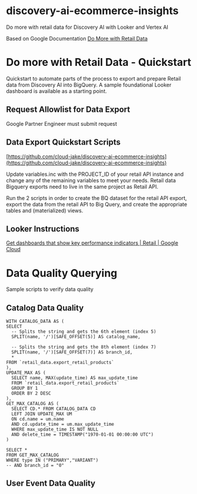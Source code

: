 # discovery-ai-ecommerce-insights
Do more with retail data for Discovery AI with Looker and Vertex AI

Based on Google Documentation [Do More with Retail Data](https://cloud.google.com/retail/docs/do-more-with-retail-data)

<!-----

Yay, no errors, warnings, or alerts!

Conversion time: 0.321 seconds.


Using this Markdown file:

1. Paste this output into your source file.
2. See the notes and action items below regarding this conversion run.
3. Check the rendered output (headings, lists, code blocks, tables) for proper
   formatting and use a linkchecker before you publish this page.

Conversion notes:

* Docs to Markdown version 1.0β34
* Sat Aug 19 2023 06:10:51 GMT-0700 (PDT)
* Source doc: [markdown export]Do more with Retail Data - Quickstart
----->



# Do more with Retail Data - Quickstart

Quickstart to automate parts of the process to export and prepare Retail data from Discovery AI into BigQuery.  A sample foundational Looker dashboard is available as a starting point.


## Request Allowlist for Data Export

Google Partner Engineer must submit request 


## Data Export Quickstart Scripts

[https://github.com/cloud-jake/discovery-ai-ecommerce-insights](https://github.com/cloud-jake/discovery-ai-ecommerce-insights)

Update variables.inc with the PROJECT_ID of your retail API instance and change any of the remaining variables to meet your needs.  Retail data Bigquery exports need to live in the same project as Retail API.

Run the 2 scripts in order to create the BQ dataset for the retail API export, export the data from the retail API to Big Query, and create the appropriate tables and (materialized) views.


## Looker Instructions

[Get dashboards that show key performance indicators | Retail | Google Cloud](https://cloud.google.com/retail/docs/get-dashboards-that-show-kpis#install-the-looker-block)



# Data Quality Querying

Sample scripts to verify data quality

## Catalog Data Quality

```
WITH CATALOG_DATA AS (
SELECT 
  -- Splits the string and gets the 6th element (index 5)
  SPLIT(name, '/')[SAFE_OFFSET(5)] AS catalog_name,

  -- Splits the string and gets the 8th element (index 7)
  SPLIT(name, '/')[SAFE_OFFSET(7)] AS branch_id,
  *
FROM `retail_data.export_retail_products` 
),
UPDATE_MAX AS (
  SELECT name, MAX(update_time) AS max_update_time
  FROM `retail_data.export_retail_products` 
  GROUP BY 1
  ORDER BY 2 DESC
),
GET_MAX_CATALOG AS (
  SELECT CD.* FROM CATALOG_DATA CD
  LEFT JOIN UPDATE_MAX UM
  ON cd.name = um.name
  AND cd.update_time = um.max_update_time
  WHERE max_update_time IS NOT NULL 
  AND delete_time = TIMESTAMP("1970-01-01 00:00:00 UTC") 
)

SELECT *
FROM GET_MAX_CATALOG
WHERE type IN ("PRIMARY","VARIANT")
-- AND branch_id = "0"
```

## User Event Data Quality
